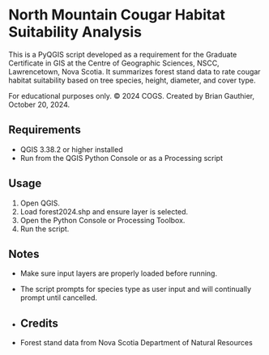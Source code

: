 # North Mountain Cougar Habitat Suitability Analysis

This is a PyQGIS script developed as a requirement for the Graduate Certificate in GIS at the Centre of Geographic Sciences, NSCC, Lawrencetown, Nova Scotia. 
It summarizes forest stand data to rate cougar habitat suitability based on tree species, height, diameter, and cover type.

For educational purposes only.
© 2024 COGS. Created by Brian Gauthier, October 20, 2024.

## Requirements
- QGIS 3.38.2 or higher installed
- Run from the QGIS Python Console or as a Processing script

## Usage
1. Open QGIS.
2. Load forest2024.shp and ensure layer is selected.
3. Open the Python Console or Processing Toolbox.
4. Run the script.

## Notes
- Make sure input layers are properly loaded before running.
- The script prompts for species type as user input and will continually prompt until cancelled.

- ## Credits
- Forest stand data from Nova Scotia Department of Natural Resources
